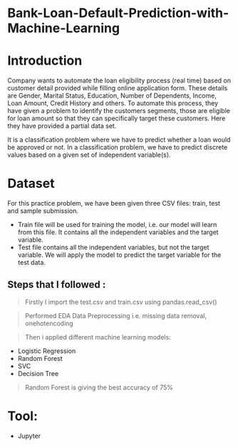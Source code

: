 # Bank-Loan-Default-Prediction-with-Machine-Learning

# Introduction
Company wants to automate the loan eligibility process (real time) based on customer detail provided while filling online application form. These details are Gender, Marital Status, Education, Number of Dependents, Income, Loan Amount, Credit History and others. To automate this process, they have given a problem to identify the customers segments, those are eligible for loan amount so that they can specifically target these customers. Here they have provided a partial data set.

It is a classification problem where we have to predict whether a loan would be approved or not. In a classification problem, we have to predict discrete values based on a given set of independent variable(s).

# Dataset
For this practice problem, we have been given three CSV files: train, test and sample submission.

- Train file will be used for training the model, i.e. our model will learn from this file. It contains all the independent variables and the target variable.
- Test file contains all the independent variables, but not the target variable. We will apply the model to predict the target variable for the test data.

## Steps that I followed :
>Firstly I import the test.csv and train.csv using pandas.read_csv()

> Performed EDA 
> Data Preprocessing i.e. missing data removal, onehotencoding

>Then i applied different machine learning models:
-   Logistic Regression
-   Random Forest
-   SVC
-   Decision Tree

> Random Forest is giving the best accuracy of 75%

# Tool:

 - Jupyter
